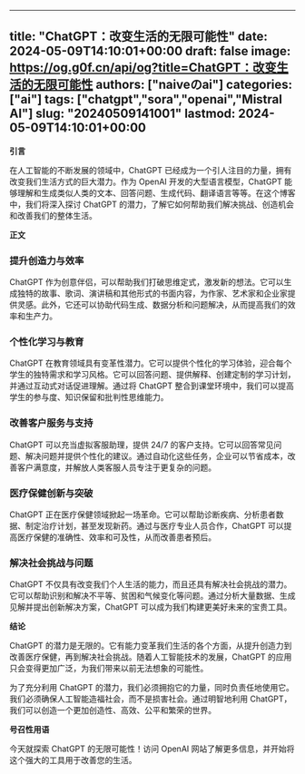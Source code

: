 
---
title: "ChatGPT：改变生活的无限可能性"
date: 2024-05-09T14:10:01+00:00
draft: false
image: https://og.g0f.cn/api/og?title=ChatGPT：改变生活的无限可能性
authors: ["naiveのai"]
categories: ["ai"]
tags: ["chatgpt","sora","openai","Mistral AI"]
slug: "20240509141001"
lastmod: 2024-05-09T14:10:01+00:00
---
**引言**

在人工智能的不断发展的领域中，ChatGPT 已经成为一个引人注目的力量，拥有改变我们生活方式的巨大潜力。作为 OpenAI 开发的大型语言模型，ChatGPT 能够理解和生成类似人类的文本、回答问题、生成代码、翻译语言等等。在这个博客中，我们将深入探讨 ChatGPT 的潜力，了解它如何帮助我们解决挑战、创造机会和改善我们的整体生活。

**正文**

### 提升创造力与效率

ChatGPT 作为创意伴侣，可以帮助我们打破思维定式，激发新的想法。它可以生成独特的故事、歌词、演讲稿和其他形式的书面内容，为作家、艺术家和企业家提供灵感。此外，它还可以协助代码生成、数据分析和问题解决，从而提高我们的效率和生产力。

### 个性化学习与教育

ChatGPT 在教育领域具有变革性潜力。它可以提供个性化的学习体验，迎合每个学生的独特需求和学习风格。它可以回答问题、提供解释、创建定制的学习计划，并通过互动式对话促进理解。通过将 ChatGPT 整合到课堂环境中，我们可以提高学生的参与度、知识保留和批判性思维能力。

### 改善客户服务与支持

ChatGPT 可以充当虚拟客服助理，提供 24/7 的客户支持。它可以回答常见问题、解决问题并提供个性化的建议。通过自动化这些任务，企业可以节省成本，改善客户满意度，并解放人类客服人员专注于更复杂的问题。

### 医疗保健创新与突破

ChatGPT 正在医疗保健领域掀起一场革命。它可以帮助诊断疾病、分析患者数据、制定治疗计划，甚至发现新药。通过与医疗专业人员合作，ChatGPT 可以提高医疗保健的准确性、效率和可及性，从而改善患者预后。

### 解决社会挑战与问题

ChatGPT 不仅具有改变我们个人生活的能力，而且还具有解决社会挑战的潜力。它可以帮助识别和解决不平等、贫困和气候变化等问题。通过分析大量数据、生成见解并提出创新解决方案，ChatGPT 可以成为我们构建更美好未来的宝贵工具。

**结论**

ChatGPT 的潜力是无限的。它有能力变革我们生活的各个方面，从提升创造力到改善医疗保健，再到解决社会挑战。随着人工智能技术的发展，ChatGPT 的应用只会变得更加广泛，为我们带来以前无法想象的可能性。

为了充分利用 ChatGPT 的潜力，我们必须拥抱它的力量，同时负责任地使用它。我们必须确保人工智能造福社会，而不是损害社会。通过明智地利用 ChatGPT，我们可以创造一个更加创造性、高效、公平和繁荣的世界。

**号召性用语**

今天就探索 ChatGPT 的无限可能性！访问 OpenAI 网站了解更多信息，并开始将这个强大的工具用于改善您的生活。